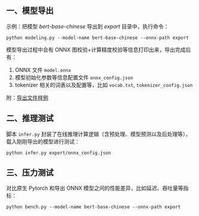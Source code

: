 ## 一、模型导出

示例：把模型 *bert-base-chinese* 导出到 *export* 目录中，执行命令：

```
python modeling.py --model-name bert-base-chinese --onnx-path export
```

模型导出过程中会有 ONNX 图校验+计算精度校验等信息打印出来，导出完成后有：

1. ONNX 文件 `model.onnx`
2. 模型初始化参数等信息配置文件 `onnx_config.json`
3. tokenizer 相关的词表以及配置等，比如 `vocab.txt`, `tokenizer_config.json`

附：[导出文件样例](http://172.31.0.197:8081/export.tar.gz)

## 二、推理测试

脚本 `infer.py` 封装了在线推理计算逻辑（含预处理、模型预测以及后处理等），载入刚刚导出的模型进行测试：

```
python infer.py export/onnx_config.json
```

## 三、压力测试

对比原生 Pytorch 和导出 ONNX 模型之间的性能差异，比如延迟、吞吐量等指标：

```
python bench.py --model-name bert-base-chinese --onnx-path export
```
